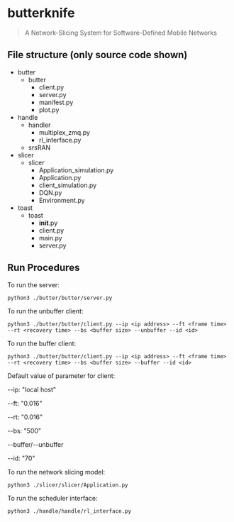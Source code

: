 # butterknife 
> A Network-Slicing System for Software-Defined Mobile Networks


## File structure (only source code shown)
- butter
    - butter
        - client.py
        - server.py
        - manifest.py
        - plot.py
- handle
    - handler
        - multiplex_zmq.py
        - rl_interface.py
    - srsRAN
- slicer
    - slicer
        - Application_simulation.py
        - Application.py
        - client_simulation.py
        - DQN.py
        - Environment.py
- toast
    - toast
        - __init__.py
        - client.py
        - main.py
        - server.py

## Run Procedures
To run the server:

```
python3 ./butter/butter/server.py
```
To run the unbuffer client:
```
python3 ./butter/butter/client.py --ip <ip address> --ft <frame time> --rt <recovery time> --bs <buffer size> --unbuffer --id <id>
```
To run the buffer client:
```
python3 ./butter/butter/client.py --ip <ip address> --ft <frame time> --rt <recovery time> --bs <buffer size> --buffer --id <id>
```

Default value of parameter for client:

--ip: "local host"

--ft: "0.016"

--rt: "0.016"

--bs: "500"

--buffer/--unbuffer

--id: "70"

To run the network slicing model:
```
python3 ./slicer/slicer/Application.py
```

To run the scheduler interface:
```
python3 ./handle/handle/rl_interface.py
```
